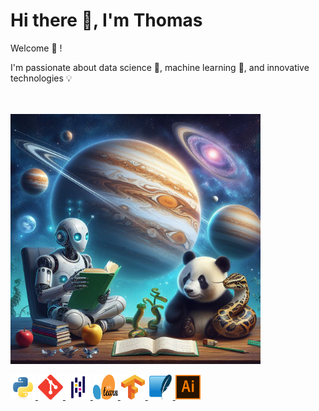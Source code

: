# Hi there :wave:, I'm Thomas

Welcome :hugs: !
<br>

I'm passionate about data science :test_tube:, machine learning :robot:,  and innovative technologies :bulb:

<br>

<br>

<img src="img/dall_e-python-panda-jupyter-robot.jpg" width="400"/>

<p align="left">
<a href="" target="_blank" rel="noreferrer">
<img src="img/python-original.svg" alt="python" width="40" height="40"/> </a>

<a href="" target="_blank" rel="noreferrer">
<img src="img/git-scm-icon.svg" alt="git" width="40" height="40"/> </a>

<a href="" target="_blank" rel="noreferrer">
<img src="img/pandas-original.svg" alt="pd" width="40" height="40"/> </a>

<a href="" target="_blank" rel="noreferrer">
<img src="img/Scikit_learn_logo_small.svg" alt="skl" width="40" height="40"/> </a>

<a href="" target="_blank" rel="noreferrer">
<img src="img/tensorflow-icon.svg" alt="tensorflow" width="40" height="40"/> </a>

<a href="" target="_blank" rel="noreferrer">
<img src="img/sqlite-icon.svg" alt="sql" width="40" height="40"/> </a>

<a href="" target="_blank" rel="noreferrer">
<img src="img/adobe_illustrator-icon.svg" alt="sql" width="40" height="40"/> </a>

</p>

